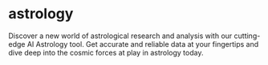# astrology
Discover a new world of astrological research and analysis with our cutting-edge AI Astrology tool. Get accurate and reliable data at your fingertips and dive deep into the cosmic forces at play in astrology today.
